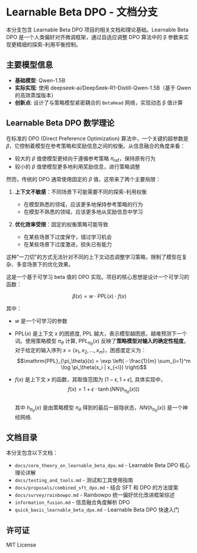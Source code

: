 # Learnable Beta DPO - 文档分支

本分支包含 Learnable Beta DPO 项目的相关文档和理论基础。Learnable Beta DPO 是一个人类偏好对齐微调框架，通过自适应调整 DPO 算法中的 β 参数来实现更精细的探索-利用平衡控制。

## 主要模型信息

- **基础模型**: Qwen-1.5B
- **实际实现**: 使用 deepseek-ai/DeepSeek-R1-Distill-Qwen-1.5B（基于 Qwen 的高效蒸馏版本）
- **创新点**: 设计了与策略模型紧密耦合的 `BetaHead` 网络，实现动态 β 值计算

## Learnable Beta DPO 数学理论

在标准的 DPO (Direct Preference Optimization)  算法中，一个关键的超参数是 $\beta$，它控制着模型在参考策略和奖励信息之间的权衡。从信息融合的角度来看：

- 较大的 $\beta$ 值使模型更倾向于遵循参考策略 $\pi_{\text{ref}}$，保持原有行为
- 较小的 $\beta$ 值使模型更多地利用奖励信息，进行策略调整

然而，传统的 DPO 通常使用固定的 $\beta$ 值，这带来了两个主要局限：

1. **上下文不敏感**：不同场景下可能需要不同的探索-利用权衡
   - 在模型熟悉的领域，应该更多地保持参考策略的行为
   - 在模型不熟悉的领域，应该更多地从奖励信息中学习

2. **优化效率受限**：固定的权衡策略可能导致
   - 在某些场景下过度保守，错过学习机会
   - 在某些场景下过度激进，损失已有能力

这种"一刀切"的方式无法针对不同的上下文动态调整学习策略，限制了模型在复杂、多变场景下的优化效果。

这是一个基于可学习 beta 值的 DPO 实现。项目的核心思想是设计一个可学习的函数：

$$\beta(x) = w \cdot PPL(x) \cdot f(x)$$

其中：
- $w$ 是一个可学习的参数
- $\mathrm{PPL}(x)$ 是上下文 $x$ 的困惑度, PPL 越大，表示模型越困惑，越难预测下一个词。使用策略模型 $\pi_\theta$ 计算, $\mathrm{PPL}_{\pi_\theta}(x)$ 反映了**策略模型对输入的确定性程度**。对于给定的输入序列 $x = (x_1, x_2, ..., x_m)$，困惑度定义为：
$$\mathrm{PPL}_{\pi_\theta}(x) = \exp \left( - \frac{1}{m} \sum_{i=1}^m \log \pi_\theta(x_i | x_{<i}) \right)$$


- $f(x)$ 是上下文 $x$ 的函数，其取值范围为 $[1-\epsilon, 1+\epsilon]$, 具体实现中，
$$f(x) = 1 + \epsilon \cdot \tanh(NN(h_{\pi_\theta}(x)))$$  
其中 $h_{\pi_\theta}(x)$ 是由策略模型 $\pi_\theta$ 得到的最后一层隐状态，$NN(h_{\pi_\theta}(x))$ 是一个神经网络. 

## 文档目录

本分支包含以下文档：

- `docs/core_theory_on_learnable_beta_dpo.md` - Learnable Beta DPO 核心理论详解
- `docs/testing_and_tools.md` - 测试和工具使用指南
- `docs/proposals/combined_sft_dpo.md` - 结合 SFT 和 DPO 的方法提案
- `docs/survey/rainbowpo.md` - Rainbowpo 统一偏好优化改进框架综述
- `information_fusion.md` - 信息融合角度解析 DPO
- `quick_basic_learnable_beta_dpo.md` - Learnable Beta DPO 快速入门

## 许可证

MIT License

